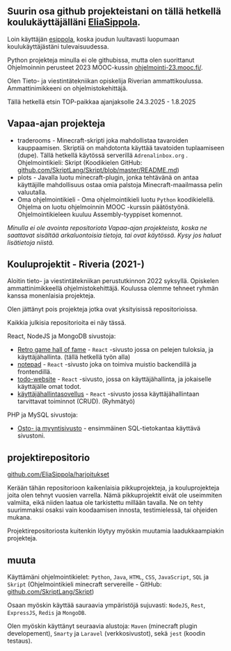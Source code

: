 ## Suurin osa github projekteistani on tällä hetkellä koulukäyttäjälläni [EliaSippola](https://github.com/EliaSippola).
Loin käyttäjän [esippola](https://github.com/esippola), koska joudun luultavasti luopumaan koulukäyttäjästäni tulevaisuudessa.

Python projekteja minulla ei ole githubissa, mutta olen suorittanut Ohjelmoinnin perusteet 2023 MOOC-kussin [ohjelmointi-23.mooc.fi/](https://ohjelmointi-23.mooc.fi/).

Olen Tieto- ja viestintätekniikan opiskelija Riverian ammattikoulussa. Ammattinimikkeeni on ohjelmistokehittäjä. 

Tällä hetkellä etsin TOP-paikkaa ajanjaksolle 24.3.2025 - 1.8.2025

## Vapaa-ajan projekteja
- traderooms - Minecraft-skripti joka mahdollistaa tavaroiden kauppaamisen. Skriptiä on mahdotonta käyttää tavatoiden tuplaamiseen (dupe). Tällä hetkellä käytössä serverillä `Adrenalinbox.org` . Ohjelmointikieli: Skript (Koodikielen GitHub: [github.com/SkriptLang/Skript/blob/master/README.md](https://github.com/SkriptLang/Skript/blob/master/README.md))
- plots - Javalla luotu minecraft-plugin, jonka tehtävänä on antaa käyttäjille mahdollisuus ostaa omia palstoja Minecraft-maailmassa pelin valuutalla.
- Oma ohjelmointikieli - Oma ohjelmointikieli luotu `Python` koodikielellä. Ohjelma on luotu ohjelmoinnin MOOC -kurssin päätöstyönä. Ohjelmointikieleen kuuluu Assembly-tyyppiset komennot.

*Minulla ei ole avointa repositoriota Vapaa-ajan projekteista, koska ne saattavat sisältää arkaluontoisia tietoja, tai ovat käytössä. Kysy jos haluat lisätietoja niistä.*

## Kouluprojektit - Riveria (2021-)
Aloitin tieto- ja viestintätekniikan perustutkinnon 2022 syksyllä. Opiskelen ammattinimikkeellä ohjelmistokehittäjä. Koulussa olemme tehneet ryhmän kanssa monenlaisia projekteja.

Olen jättänyt pois projekteja jotka ovat yksityisissä repositorioissa.

Kaikkia julkisia repositorioita ei näy tässä.

React, NodeJS ja MongoDB sivustoja:
- [Retro game hall of fame](https://github.com/EliaSippola/Retro-Game-Hall-of-Fame) - `React` -sivusto jossa on pelejen tuloksia, ja käyttäjähallinta. (tällä hetkellä työn alla)
- [notepad](https://github.com/EliaSippola/muistio_24) - `React` -sivusto joka on toimiva muistio backendillä ja frontendillä.
- [todo-website](https://github.com/EliaSippola/todo-website) - `React` -sivusto, jossa on käyttäjähallinta, ja jokaiselle käyttäjälle omat todot.
- [käyttäjähallintasovellus](https://github.com/EliaSippola/kayttaja-hallinta-sovellus) - `React` -sivusto jossa käyttäjähallintaan tarvittavat toiminnot (CRUD). (Ryhmätyö)

PHP ja MySQL sivustoja:
- [Osto- ja myyntisivusto](https://github.com/EliaSippola/ostojamyynti2023) - ensimmäinen SQL-tietokantaa käyttävä sivustoni.

## projektirepositorio

[github.com/EliaSippola/harjoitukset](https://github.com/EliaSippola/harjoitukset)

Kerään tähän repositorioon kaikenlaisia pikkuprojekteja, ja kouluprojekteja joita olen tehnyt vuosien varrella. Nämä pikkuprojektit eivät ole useimmiten valmiita, eikä niiden laatua ole tarkistettu millään tavalla. Ne on tehty suurimmaksi osaksi vain koodaamisen innosta, testimielessä, tai ohjeiden mukana.

Projektirepositoriosta kuitenkin löytyy myöskin muutamia laadukkaampiakin projekteja.

## muuta

Käyttämäni ohjelmointikielet:
`Python`, `Java`, `HTML`, `CSS`, `JavaScript`, `SQL` ja `Skript` (Ohjelmointikieli minecraft servereille - GitHub: [github.com/SkriptLang/Skript](https://github.com/SkriptLang/Skript/blob/master/README.md))

Osaan myöskin käyttää sauraavia ympäristöjä sujuvasti:
`NodeJS`, `Rest`, `ExpressJS`, `Redis` ja `MongoDB`.

Olen myöskin käyttänyt seuraavia alustoja:
`Maven` (minecraft plugin developement), `Smarty` ja `Laravel` (verkkosivustot), sekä `jest` (koodin testaus).
